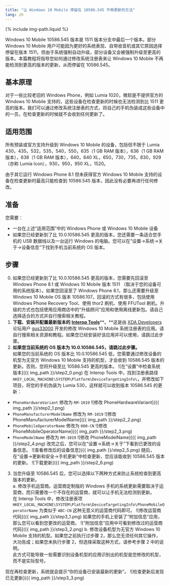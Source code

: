```yaml
---
title: "让 Windows 10 Mobile 停留在 10586.545 不再更新的方法"
lang: zh
---
```

{% include img-path.liquid %}

Windows 10 Mobile 10586.545 版本是 1511 版本分支中最后一个版本。部分 Windows 10 Mobile 用户可能因为更好的系统表现、自带收音机或其它原因选择停留在版本 1511，但由于系统强制自动升级，部分设备又会被强制升级至更高的版本。本篇教程将指导您如何通过修改系统注册表来让 Windows 10 Mobile 不再能检测到更高的版本的更新，从而停留在 10586.545。

## 基本原理

对于一些比较老旧的 Windows Phone，例如 Lumia 1020，微软是不提供官方的 Windows 10 Mobile 支持的，这些设备在检查更新的时候也无法检测到比 1511 更高的版本。我们可以通过修改系统注册表的方式，将自己的手机伪装成这些设备中的一员，在检查更新的时候就不会收到任何更新了。

## 适用范围

所有预装或官方支持升级到 Windows 10 Mobile 的设备，包括但不限于 Lumia 430，435，532，535，540，550，635（1 GB RAM 版本），636（1 GB RAM 版本），638（1 GB RAM 版本），640，640 XL，650，730，735，830，929（亦称 Lumia Icon），930，950，950 XL，1520。

由于其它运行 Windows Phone 8.1 但未获得官方 Windows 10 Mobile 支持的设备在检查更新时最高只能检查到 10586.545 版本，因此没有必要再进行任何修改。

## 准备

您需要：
- 一台在上述“适用范围”中的 Windows Phone 或 Windows 10 Mobile 设备
- 如果您已经更新到了比 10.0.10586.545 更高的版本，您还需要一条适合您手机的 USB 数据线以及一台运行 Windows 的电脑。您可以在“设置→系统→关于→设备信息”下找到手机当前系统的 OS 版本。

## 步骤

0. 如果您已经更新到了比 10.0.10586.545 更高的版本，您需要先回滚至 Windows Phone 8.1 或 Windows 10 Mobile 版本 1511 （取决于您的设备可用的系统版本）。如果您回滚至了 Windows Phone 8.1，那么还需要升级至 Windows 10 Mobile OS 版本 10586.107。回滚的方式有很多，包括使用 Windows Phone Recovery Tool、使用 thor2 刷机、使用 FFUTool 刷机。升级的方式也包括使用应用商店中的“升级顾问”应用和使用离线更新包。请自己选择适合的方式并自行搜索相关教程。
1. **下载、安装并配置最新版本的** [**Interop Tools**](http://forum.xda-developers.com/windows-10-mobile/windows-10-mobile-apps-and-games/app-interop-tools-versatile-registry-t3445271)**。**这是由 [XDA Developers](http://forum.xda-developers.com) 论坛用户 [gus33000](http://forum.xda-developers.com/member.php?u=7651894) 开发的修改 Windows 10 Mobile 系统注册表的应用。请自行搜索相关资源和教程。如果您已经安装好该应用并可以使用，请跳过此步骤。
2. **如果您当前系统的 OS 版本为 10.0.10586.545，请跳过此步骤。**  
如果您的当前系统的 OS 版本比 10.0.10586.545 低，您需要通过修改设备的机型为无官方 Windows 10 Mobile 支持的机型，才会收到 10586.545 版本的更新。否则，您将升级至比 10586.545 更高的版本。
![在“设置”中检查系统版本]({{ img_path }}/step2_0.png)
在 Interop Tools 中，找到注册表路径 `HKEY_LOCAL_MACHINE\SYSTEM\Platform\DeviceTargetingInfo\`，并修改如下项目，将您的手机伪装为 Lumia 530，这样就可以收到版本 10586.545 的更新：
  - `PhoneHardwareVariant` 修改为 `RM-1019`
  ![修改 PhoneHardwareVariant]({{ img_path }}/step2_1.png)
  - `PhoneManufacturerModelName` 修改为 `RM-1019`
  ![修改 PhoneManufacturerModelName]({{ img_path }}/step2_2.png)
  - `PhoneMobileOperatorName` 修改为 `000-CN`
  ![修改 PhoneMobileOperatorName]({{ img_path }}/step2_3.png)
  - `PhoneModelName` 修改为 `RM-1019`
  ![修改 PhoneModelName]({{ img_path }}/step2_4.png)
改完之后，您可以在“设置→系统→关于”下看到已更改的设备信息。
![查看修改后的设备信息]({{ img_path }}/step2_5.png)
随后，在“设置→更新和安全→手机更新”中检查更新，您应该能收到 10586.545 版本的更新。
![下载更新]({{ img_path }}/step2_6.png)
3. 当您升级至 10586.545 后，您可以选择以下两种方式来防止系统检查到更高版本的更新。  
  a. 修改手机运营商。运营商定制版的 Windows 手机的系统更新需要取决于运营商，而只需要改一个不存在的运营商，就可以让手机无法检测到更新。  
  在 Interop Tools 中，修改注册表项 `HKEY_LOCAL_MACHINE\SYSTEM\Platform\DeviceTargetingInfo\PhoneMobileOperatorName` 为类似于 `ABC-CN` 这种无意义的运营商代码即可。
  ![修改运营商代码]({{ img_path }}/step3_1.png)
  如果您的手机上安装了“附加信息”应用，那么您可以看到您更改的运营商。
  ![“附加信息”应用中可看到修改过的运营商代码]({{ img_path }}/step3_2.png)
  b. 修改设备机型为无官方 Windows 10 Mobile 支持的机型。如果您之前执行过步骤 2，那么您无须任何其它操作，大功告成；如果您未执行步骤 2，但选择采取这种方式，请参考步骤 2 中的说明。  
  此方式可能导致一些需要识别设备机型的应用识别出的机型是您修改的机型，而不是实际型号。

现在再检查更新，系统就会提示“你的设备已安装最新的更新”。
![检查更新后发现已无更新]({{ img_path }}/step3_3.png)
